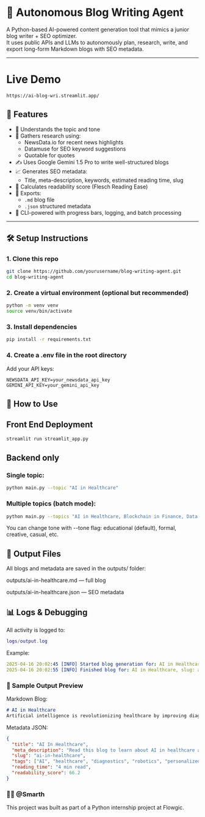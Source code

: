 # 🧠 Autonomous Blog Writing Agent

A Python-based AI-powered content generation tool that mimics a junior blog writer + SEO optimizer.  
It uses public APIs and LLMs to autonomously plan, research, write, and export long-form Markdown blogs with SEO metadata.

---
# Live Demo
```link
https://ai-blog-wri.streamlit.app/
```
## 🚀 Features

- 🧠 Understands the topic and tone
- 📰 Gathers research using:
  - NewsData.io for recent news highlights
  - Datamuse for SEO keyword suggestions
  - Quotable for quotes
- ✍️ Uses Google Gemini 1.5 Pro to write well-structured blogs
- 📈 Generates SEO metadata:
  - Title, meta-description, keywords, estimated reading time, slug
- 📘 Calculates readability score (Flesch Reading Ease)
- 💾 Exports:
  - `.md` blog file
  - `.json` structured metadata
- 🧰 CLI-powered with progress bars, logging, and batch processing

---

## 🛠 Setup Instructions

### 1. Clone this repo
```bash
git clone https://github.com/yourusername/blog-writing-agent.git
cd blog-writing-agent
```
### 2. Create a virtual environment (optional but recommended)
```bash
python -m venv venv
source venv/bin/activate
```
### 3. Install dependencies
```bash
pip install -r requirements.txt
```
### 4. Create a .env file in the root directory
Add your API keys:

```env
NEWSDATA_API_KEY=your_newsdata_api_key
GEMINI_API_KEY=your_gemini_api_key
```
## 🧪 How to Use


##  Front End Deployment
```bash
streamlit run streamlit_app.py
```

## Backend only

### Single topic:
```bash
python main.py --topic "AI in Healthcare"
```
### Multiple topics (batch mode):
```bash
python main.py --topics "AI in Healthcare, Blockchain in Finance, Data Privacy" --tone "formal"
```
You can change tone with --tone flag:
educational (default), formal, creative, casual, etc.

## 📁 Output Files
All blogs and metadata are saved in the outputs/ folder:

outputs/ai-in-healthcare.md — full blog

outputs/ai-in-healthcare.json — SEO metadata

## 📊 Logs & Debugging
All activity is logged to:

```lua
logs/output.log
```
Example:
```yaml
2025-04-16 20:02:45 [INFO] Started blog generation for: AI in Healthcare
2025-04-16 20:02:55 [INFO] Finished blog for: AI in Healthcare, slug: ai-in-healthcare, readability: 66.2
```
### 📸 Sample Output Preview
Markdown Blog:
```markdown
# AI in Healthcare
Artificial intelligence is revolutionizing healthcare by improving diagnostics, personalizing treatment, and optimizing hospital operations...
```
Metadata JSON:
```json
{
  "title": "AI In Healthcare",
  "meta_description": "Read this blog to learn about AI in healthcare and key insights.",
  "slug": "ai-in-healthcare",
  "tags": ["AI", "healthcare", "diagnostics", "robotics", "personalized medicine"],
  "reading_time": "4 min read",
  "readability_score": 66.2
}
```

### 👨‍💻 @Smarth
This project was built as part of a Python internship project at Flowgic.

